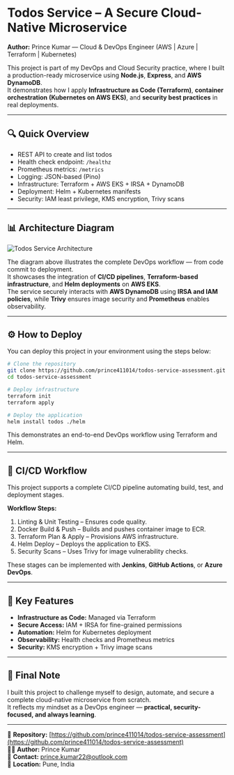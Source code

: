 # Todos Service – A Secure Cloud-Native Microservice

**Author:** Prince Kumar — Cloud & DevOps Engineer (AWS | Azure | Terraform | Kubernetes)

This project is part of my DevOps and Cloud Security practice, where I built a production-ready microservice using **Node.js**, **Express**, and **AWS DynamoDB**.  
It demonstrates how I apply **Infrastructure as Code (Terraform)**, **container orchestration (Kubernetes on AWS EKS)**, and **security best practices** in real deployments.

---

## 🔍 Quick Overview

- REST API to create and list todos  
- Health check endpoint: `/healthz`  
- Prometheus metrics: `/metrics`  
- Logging: JSON-based (Pino)  
- Infrastructure: Terraform + AWS EKS + IRSA + DynamoDB  
- Deployment: Helm + Kubernetes manifests  
- Security: IAM least privilege, KMS encryption, Trivy scans

---

## 📊 Architecture Diagram

![Todos Service Architecture](A_flowchart_diagram_illustrates_the_architecture_o.png)

The diagram above illustrates the complete DevOps workflow — from code commit to deployment.  
It showcases the integration of **CI/CD pipelines**, **Terraform-based infrastructure**, and **Helm deployments** on **AWS EKS**.  
The service securely interacts with **AWS DynamoDB** using **IRSA and IAM policies**, while **Trivy** ensures image security and **Prometheus** enables observability.

---

## ⚙️ How to Deploy

You can deploy this project in your environment using the steps below:

```bash
# Clone the repository
git clone https://github.com/prince411014/todos-service-assessment.git
cd todos-service-assessment

# Deploy infrastructure
terraform init
terraform apply

# Deploy the application
helm install todos ./helm
```

This demonstrates an end-to-end DevOps workflow using Terraform and Helm.

---

## 🔁 CI/CD Workflow

This project supports a complete CI/CD pipeline automating build, test, and deployment stages.

**Workflow Steps:**
1. Linting & Unit Testing – Ensures code quality.  
2. Docker Build & Push – Builds and pushes container image to ECR.  
3. Terraform Plan & Apply – Provisions AWS infrastructure.  
4. Helm Deploy – Deploys the application to EKS.  
5. Security Scans – Uses Trivy for image vulnerability checks.

These stages can be implemented with **Jenkins**, **GitHub Actions**, or **Azure DevOps**.

---

## 🧠 Key Features

- **Infrastructure as Code:** Managed via Terraform  
- **Secure Access:** IAM + IRSA for fine-grained permissions  
- **Automation:** Helm for Kubernetes deployment  
- **Observability:** Health checks and Prometheus metrics  
- **Security:** KMS encryption + Trivy image scans  

---

## 💬 Final Note

I built this project to challenge myself to design, automate, and secure a complete cloud-native microservice from scratch.  
It reflects my mindset as a DevOps engineer — **practical, security-focused, and always learning**.

---

📂 **Repository:** [https://github.com/prince411014/todos-service-assessment](https://github.com/prince411014/todos-service-assessment)  
👨‍💻 **Author:** Prince Kumar  
📧 **Contact:** prince.kumar22@outlook.com  
📍 **Location:** Pune, India
